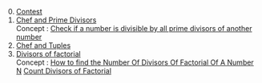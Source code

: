
0) [Contest](https://vjudge.net/contest/516253#overview)
1) [Chef and Prime Divisors](https://www.codechef.com/problems/CHAPD?tab=statement)  
   Concept : [Check if a number is divisible by all prime divisors of another number](https://www.geeksforgeeks.org/check-number-divisible-prime-divisors-another-number/)
2) [Chef and Tuples](https://www.codechef.com/problems/CTHREE)
3) [Divisors of factorial](https://www.spoj.com/problems/DIVFACT/)    
   Concept : [How to find the Number Of Divisors Of Factorial Of A Number N](https://www.youtube.com/watch?v=cCc-zcW8iyE)
             [Count Divisors of Factorial](https://www.geeksforgeeks.org/count-divisors-of-factorial/)
             
